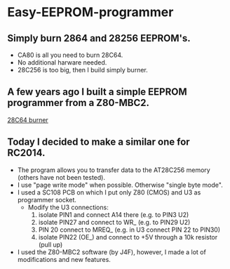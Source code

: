 # Easy-EEPROM-programmer
## Simply burn 2864 and 28256 EEPROM's.
- CA80 is all you need to burn 28C64.
- No additional harware needed.
- 28C256 is too big, then I build simply burner.
## A few years ago I built a simple EEPROM programmer from a Z80-MBC2.
[28C64 burner](https://github.com/ZegarNotAvailable/Easy-EEPROM-programmer/blob/main/Pictures/28C64-burner.jpg)
## Today I decided to make a similar one for RC2014.
- The program allows you to transfer data to the AT28C256 memory (others have not been tested).
- I use "page write mode" when possible. Otherwise "single byte mode".
- I used a SC108 PCB on which I put only Z80 (CMOS) and U3 as programmer socket.
    - Modify the U3 connections:
        1. isolate PIN1 and connect A14 there (e.g. to PIN3 U2)
        2. isolate PIN27 and connect to WR_ (e.g. to PIN29 U2)
        3. PIN 20 connect to MREQ_ (e.g. in U3 connect PIN 22 to PIN30)
        4. isolate PIN22 (OE_) and connect to +5V through a 10k resistor (pull up)
- I used the Z80-MBC2 software (by J4F), however, I made a lot of modifications and new features.
